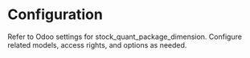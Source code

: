 # Configuration

Refer to Odoo settings for stock_quant_package_dimension. Configure related models, access rights, and options as needed.
